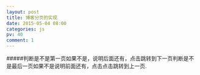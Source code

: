 ```yaml
---
layout: post
title: 博客分页的实现
date: 2015-05-04 08:00
categories: js
pv: 40
comment: 1
---
```

#####判断是不是第一页如果不是，说明后面还有，点击跳转到下一页判断是不是最后一页如果不是说明前面还有，点击点击跳转到上一页.
